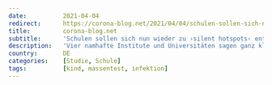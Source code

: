 ```yaml
---
date:          2021-04-04
redirect:      https://corona-blog.net/2021/04/04/schulen-sollen-sich-nun-wieder-zu-silent-hotspots-entwickeln/
title:         corona-blog.net
subtitle:      'Schulen sollen sich nun wieder zu ›silent hotspots‹ entwickeln?'
description:   'Vier namhafte Institute und Universitäten sagen ganz klar: Die treibende Kraft im Infektionsgeschehen sind nicht die Kinder. Vier weitere sprechen sich gegen…'
country:       DE
categories:    [Studie, Schule]
tags:          [kind, massentest, infektion]
---
```

